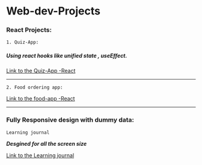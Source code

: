 # Web-dev-Projects

### React Projects: ###

```1. Quiz-App:```

  ##### Using react hooks like unified state , useEffect. #####

  [Link to the Quiz-App -React](https://funny-mochi-5d1ea0.netlify.app/)
  
  
 ***
```2. Food ordering app:```
 
  [Link to the food-app -React](https://polite-blancmange-cd4460.netlify.app/) 

---
### Fully Responsive design with dummy data: ###

```Learning journal```

***Desgined for all the screen size***

[Link to the Learning journal](https://effortless-kringle-e60bf8.netlify.app/)





